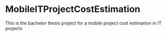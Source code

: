 # MobileITProjectCostEstimation
This is the bachelor thesis project for a mobile project cost estimation in IT projects
